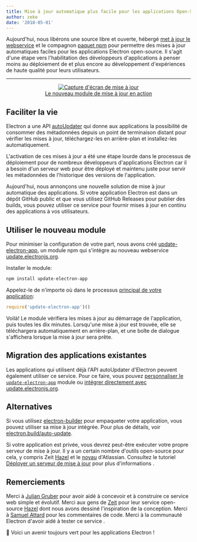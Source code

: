 ```yaml
---
title: Mise à jour automatique plus facile pour les applications Open-Source
author: zeke
date: '2018-05-01'
---
```


Aujourd'hui, nous libérons une source libre et ouverte, hébergé [met à jour le webservice](https://github.com/electron/update.electronjs.org) et le compagnon [paquet npm](https://github.com/electron/update-electron-app) pour permettre des mises à jour automatiques faciles pour les applications Electron open-source. Il s'agit d'une étape vers l'habilitation des développeurs d'applications à penser moins au déploiement de et plus encore au développement d'expériences de haute qualité pour leurs utilisateurs.

---

<figure>
  <a href="https://github.com/electron/update-electron-app" style="display: block; text-align: center;">
    <img class="screenshot" src="https://user-images.githubusercontent.com/2289/39480716-e9990910-4d1d-11e8-8901-9549c6ff6050.png" alt="Capture d'écran de mise à jour">
    <figcaption>Le nouveau module de mise à jour en action</figcaption>
  </a>
</figure>

## Faciliter la vie

Electron a une API [autoUpdater](https://electronjs.org/docs/tutorial/updates) qui donne aux applications la possibilité de consommer des métadonnées depuis un point de terminaison distant pour vérifier les mises à jour, téléchargez-les en arrière-plan et installez-les automatiquement.

L'activation de ces mises à jour a été une étape lourde dans le processus de déploiement pour de nombreux développeurs d'applications Electron car il a besoin d'un serveur web pour être déployé et maintenu juste pour servir les métadonnées de l'historique des versions de l'application.

Aujourd'hui, nous annonçons une nouvelle solution de mise à jour automatique des applications. Si votre application Electron est dans un dépôt GitHub public et que vous utilisez GitHub Releases pour publier des builds, vous pouvez utiliser ce service pour fournir mises à jour en continu des applications à vos utilisateurs.

## Utiliser le nouveau module

Pour minimiser la configuration de votre part, nous avons créé [update-electron-app](https://github.com/electron/update-electron-app), un module npm qui s'intègre au nouveau webservice [update.electronjs.org](https://github.com/electron/update.electronjs.org).

Installer le module:

```sh
npm install update-electron-app
```

Appelez-le de n'importe où dans le processus [principal de votre application](https://electronjs.org/docs/glossary#main-process):

```js
require('update-electron-app')()
```

Voilà! Le module vérifiera les mises à jour au démarrage de l'application, puis toutes les dix minutes. Lorsqu'une mise à jour est trouvée, elle se téléchargera automatiquement en arrière-plan, et une boîte de dialogue s'affichera lorsque la mise à jour sera prête.

## Migration des applications existantes

Les applications qui utilisent déjà l'API autoUpdater d'Electron peuvent également utiliser ce service. Pour ce faire, vous pouvez [personnaliser le `update-electron-app`](https://github.com/electron/update-electron-app) module ou [intégrer directement avec update.electronjs.org](https://github.com/electron/update.electronjs.org).

## Alternatives

Si vous utilisez [electron-builder](https://github.com/electron-userland/electron-builder) pour empaqueter votre application, vous pouvez utiliser sa mise à jour intégrée. Pour plus de détails, voir [electron.build/auto-update](https://www.electron.build/auto-update).

Si votre application est privée, vous devrez peut-être exécuter votre propre serveur de mise à jour. Il y a un certain nombre d'outils open-source pour cela, y compris Zeit [Hazel](https://github.com/zeit/hazel) et le [noyau](https://github.com/atlassian/nucleus) d'Atlassian. Consultez le tutoriel [Déployer un serveur de mise à jour](https://electronjs.org/docs/tutorial/updates#deploying-an-update-server) pour plus d'informations .

## Remerciements

Merci à [Julian Gruber](http://juliangruber.com/) pour avoir aidé à concevoir et à construire ce service web simple et évolutif. Merci aux gens de [Zeit](https://zeit.co) pour leur service open-source [Hazel](https://github.com/zeit/hazel) dont nous avons dessiné l'inspiration de la conception. Merci à [Samuel Attard](https://www.samuelattard.com/) pour les commentaires de code. Merci à la communauté Electron d'avoir aidé à tester ce service .

🌲 Voici un avenir toujours vert pour les applications Electron !